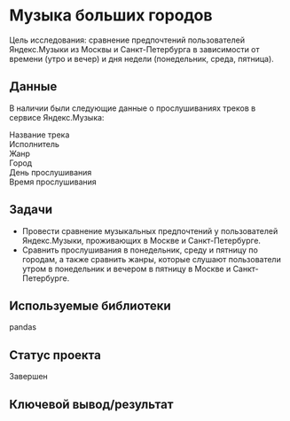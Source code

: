 # Музыка больших городов

Цель исследования: cравнение предпочтений пользователей Яндекс.Музыки из Москвы и Санкт-Петербурга в зависимости от времени (утро и вечер) и дня недели (понедельник, среда, пятница).

## Данные
В наличии были следующие данные о прослушиваниях треков в сервисе Яндекс.Музыка:

Название трека\
Исполнитель\
Жанр\
Город\
День прослушивания\
Время прослушивания
## Задачи
- Провести сравнение музыкальных предпочтений у пользователей Яндекс.Музыки, проживающих в Москве и Санкт-Петербурге. 
- Сравнить прослушивания в понедельник, среду и пятницу по городам, а также сравнить жанры, которые слушают пользователи утром в понедельник и вечером в пятницу в Москве и Санкт-Петербурге.

## Используемые библиотеки
pandas

## Статус проекта
Завершен

## Ключевой вывод/результат
